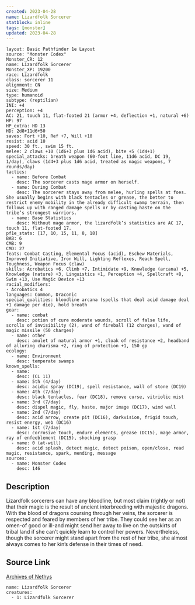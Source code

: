 ```yaml
---
created: 2023-04-28
name: Lizardfolk Sorcerer
statblock: inline
tags: [monster]
updated: 2023-04-28
---
```

```statblock
layout: Basic Pathfinder 1e Layout
source: "Monster Codex"
Monster_CR: 12
name: Lizardfolk Sorcerer
Monster_XP: 19200
race: Lizardfolk
class: sorcerer 11
alignment: CN
size: Medium
type: humanoid
subtype: (reptilian)
INI: +4
perception: +4
AC: 21, touch 11, flat-footed 21 (armor +4, deflection +1, natural +6)
HP: 97
HP_extra: HD 13
HD: 2d8+11d6+50
saves: Fort +10, Ref +7, Will +10
resist: acid 10
speed: 30 ft., swim 15 ft.
melee: 2 claws +10 (1d6+3 plus 1d6 acid), bite +5 (1d4+1)
special_attacks: breath weapon (60-foot line, 11d6 acid, DC 19, 1/day), claws (1d4+3 plus 1d6 acid, treated as magic weapons, 7 rounds/day)
tactics:
  - name: Before Combat
    desc: The sorcerer casts mage armor on herself.
  - name: During Combat
    desc: The sorcerer stays away from melee, hurling spells at foes. She usually begins with black tentacles or grease, the better to restrict enemy mobility in the already difficult swamp terrain, then follows up with ranged damage spells or by casting haste on the tribe’s strongest warriors.
  - name: Base Statistics
    desc: Without mage armor, the lizardfolk’s statistics are AC 17, touch 11, flat-footed 17.
pf1e_stats: [17, 10, 15, 11, 8, 18]
BAB: 6
CMB: 9
CMD: 27
feats: Combat Casting, Elemental Focus (acid), Eschew Materials, Improved Initiative, Iron Will, Lighting Reflexes, Reach Spell, Toughness, Weapon Focus (claw)
skills: Acrobatics +6, Climb +7, Intimidate +9, Knowledge (arcana) +5, Knowledge (nature) +3, Linguistics +1, Perception +4, Spellcraft +8, Swim +13, Use Magic Device +13
racial_modifiers:
- Acrobatics 4
languages: Common, Draconic
special_qualities: bloodline arcana (spells that deal acid damage deal +1 damage per die), hold breath
gear:
  - name: combat
    desc: potion of cure moderate wounds, scroll of false life, scrolls of invisibility (2), wand of fireball (12 charges), wand of magic missile (50 charges)
  - name: other
    desc: amulet of natural armor +1, cloak of resistance +2, headband of alluring charisma +2, ring of protection +1, 150 gp
ecology:
  - name: Environment
    desc: temperate swamps
known_spells:
  - name:
    desc: (CL 11)
  - name: 5th (4/day)
    desc: acidic spray (DC19), spell resistance, wall of stone (DC19)
  - name: 4th (7/day)
    desc: black tentacles, fear (DC18), remove curse, vitriolic mist
  - name: 3rd (7/day)
    desc: dispel magic, fly, haste, major image (DC17), wind wall
  - name: 2nd (7/day)
    desc: acid arrow, create pit (DC16), darkvision, frigid touch, resist energy, web (DC16)
  - name: 1st (7/day)
    desc: corrosive touch, endure elements, grease (DC15), mage armor, ray of enfeeblement (DC15), shocking grasp
  - name: 0 (at-will)
    desc: acid splash, detect magic, detect poison, open/close, read magic, resistance, spark, mending, message
sources:
  - name: Monster Codex
    desc: 146
```
## Description
Lizardfolk sorcerers can have any bloodline, but most claim (rightly or not) that their magic is the result of ancient interbreeding with majestic dragons. With the blood of dragons coursing through her veins, the sorcerer is respected and feared by members of her tribe. They could see her as an omen-of good or ill-and might send her away to live on the outskirts of tribal land if she can’t quickly learn to control her powers. Nevertheless, though the sorcerer might stand apart from the rest of her tribe, she almost always comes to her kin’s defense in their times of need.
## Source Link
[Archives of Nethys](https://aonprd.com/MonsterDisplay.aspx?ItemName=Lizardfolk%20Sorcerer)
```encounter-table
name: Lizardfolk Sorcerer
creatures:
  - 1: Lizardfolk Sorcerer
```
